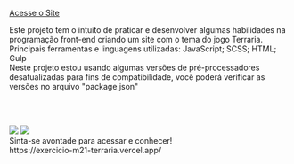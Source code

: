 [Acesse o Site](https://exercicio-m21-terraria.vercel.app/)

Este projeto tem o intuito de praticar e desenvolver algumas habilidades na programação front-end criando um site com o tema do jogo Terraria.
Principais ferramentas e linguagens utilizadas: JavaScript; SCSS; HTML; Gulp <br/>
Neste projeto estou usando algumas versões de pré-processadores desatualizadas para fins de compatibilidade, você poderá verificar as versões no arquivo "package.json"

<br/> <br/>

<img src="https://servidor-estatico-tawny.vercel.app/terrariaum.png" />

<img src="https://servidor-estatico-tawny.vercel.app/terrariadois.png" />
<br/>
Sinta-se avontade para acessar e conhecer! <br/>
https://exercicio-m21-terraria.vercel.app/
